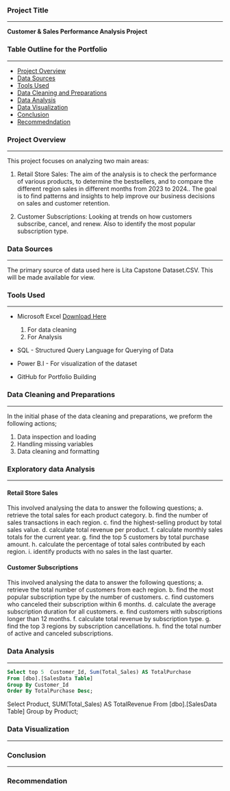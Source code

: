### Project Title
---
**Customer & Sales Performance Analysis Project**


### Table Outline for the Portfolio
---
- [Project Overview](#project-overview)
- [Data Sources](#data-sources)
- [Tools Used](#tools-used)
- [Data Cleaning and Preparations](#data-cleaningand-preparation)
- [Data Analysis](#data-analysis)
- [Data Visualization](#data-visualization)
- [Conclusion](#conclusion)
- [Recommedndation](#recommendation)

### Project Overview
---
This project focuses on analyzing two main areas:
1. Retail Store Sales: The aim of the analysis is to check the performance of various products, to determine the bestsellers, and to compare the different region sales in different months from 2023 to 2024..
The goal is to find patterns and insights to help improve our business decisions on sales and customer retention.

2. Customer Subscriptions: Looking at trends on how customers subscribe, cancel, and renew. Also to identify the most popular subscription type.

### Data Sources
---
The primary source of data used here is Lita Capstone Dataset.CSV. This will be made available for view.

### Tools Used
---
- Microsoft Excel [Download Here](http://mxj6.2.vu/2)
  1. For data cleaning
  2. For Analysis
     
- SQL - Structured Query Language for Querying of Data
- Power B.I - For visualization of the dataset
- GitHub for Portfolio Building

### Data Cleaning and Preparations
----
In the initial phase of the data cleaning and preparations, we preform the following actions;
1.  Data inspection and loading
2.  Handling missing variables
3.  Data cleaning and formatting

### Exploratory data Analysis
----
#### Retail Store Sales 
This involved analysing the data to answer the following questions;
a. retrieve the total sales for each product category. 
b. find the number of sales transactions in each region. 
c. find the highest-selling product by total sales value. 
d. calculate total revenue per product. 
f. calculate monthly sales totals for the current year. 
g. find the top 5 customers by total purchase amount. 
h. calculate the percentage of total sales contributed by each region. 
i. identify products with no sales in the last quarter. 

#### Customer Subscriptions
 This involved analysing the data to answer the following questions;
a. retrieve the total number of customers from each region. 
b. find the most popular subscription type by the number of customers. 
c. find customers who canceled their subscription within 6 months. 
d. calculate the average subscription duration for all customers. 
e. find customers with subscriptions longer than 12 months. 
f. calculate total revenue by subscription type. 
g. find the top 3 regions by subscription cancellations. 
h. find the total number of active and canceled subscriptions. 

### Data Analysis
---
```SQL
Select top 5  Customer_Id, Sum(Total_Sales) AS TotalPurchase
From [dbo].[SalesData Table]
Group By Customer_Id
Order By TotalPurchase Desc;

```
Select Product, SUM(Total_Sales) AS TotalRevenue
From [dbo].[SalesData Table]
Group by Product;

### Data Visualization
---


### Conclusion
---


### Recommendation
